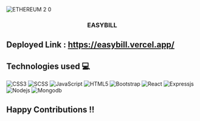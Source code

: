 <p align="center">

![ETHEREUM 2 0](https://user-images.githubusercontent.com/78967360/190870303-bb6ce934-65c4-4c6e-b460-accbb7159655.png)


   <h3 align="center">EASYBILL</h3>
</p>

<div align="center">

</div>

## Deployed Link : https://easybill.vercel.app/

## Technologies used 💻

![CSS3](https://img.shields.io/badge/css3-%231572B6.svg?style=for-the-badge&logo=css3&logoColor=white)
![SCSS](https://img.shields.io/badge/scss-%231572B6.svg?style=for-the-badge&logo=scss&logoColor=white)
![JavaScript](https://img.shields.io/badge/javascript-%23323330.svg?style=for-the-badge&logo=javascript&logoColor=%23F7DF1E)
![HTML5](https://img.shields.io/badge/html5-%23E34F26.svg?style=for-the-badge&logo=html5&logoColor=white)
![Bootstrap](https://img.shields.io/badge/bootstrap-%23563D7C.svg?style=for-the-badge&logo=bootstrap&logoColor=white)
![React](https://img.shields.io/badge/reactjs-%23563D7C.svg?style=for-the-badge&logo=reactjs&logoColor=white)
![Expressjs](https://img.shields.io/badge/Expressjs-%23563D7C.svg?style=for-the-badge&logo=Expressjs&logoColor=white)
![Nodejs](https://img.shields.io/badge/Nodejs-%23563D7C.svg?style=for-the-badge&logo=Nodejs&logoColor=white)
![Mongodb](https://img.shields.io/badge/Mongodb-%23563D7C.svg?style=for-the-badge&logo=Mongodb&logoColor=white)


## Happy Contributions !!
